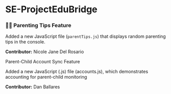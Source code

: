 # SE-ProjectEduBridge
### 👩‍💻 Parenting Tips Feature
Added a new JavaScript file (`parentTips.js`) that displays random parenting tips in the console.

**Contributor:** Nicole Jane Del Rosario

Parent-Child Account Sync Feature

Added a new JavaScript (.js) file (accounts.js), which demonstrates accounting for parent-child monitoring

**Contributor:** Dan Ballares

